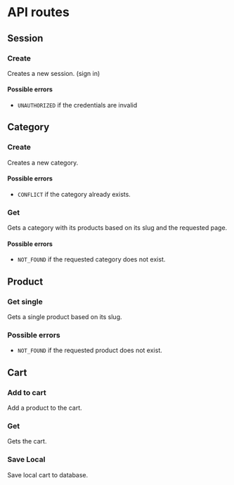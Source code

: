 # API routes

## Session

### Create

Creates a new session. (sign in)

#### Possible errors

- `UNAUTHORIZED` if the credentials are invalid

## Category

### Create

Creates a new category.

#### Possible errors

- `CONFLICT` if the category already exists.

### Get

Gets a category with its products based on its slug and the requested page.

#### Possible errors

- `NOT_FOUND` if the requested category does not exist.

## Product

### Get single

Gets a single product based on its slug.

### Possible errors

- `NOT_FOUND` if the requested product does not exist.

## Cart

### Add to cart

Add a product to the cart.

### Get

Gets the cart.

### Save Local

Save local cart to database.
